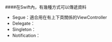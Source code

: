 ####在Swift內，有幾種方式可以傳遞資料

 * Segue：適合用在有上下頁關係的ViewController
 * Delegate：
 * Singleton：
 * Notification：
